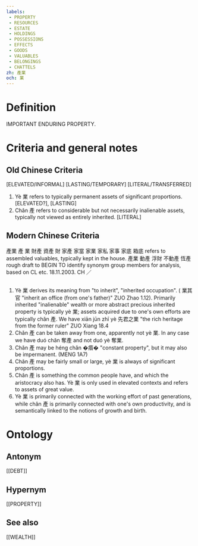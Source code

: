 ```yaml
---
labels: 
 - PROPERTY
 - RESOURCES
 - ESTATE
 - HOLDINGS
 - POSSESSIONS
 - EFFECTS
 - GOODS
 - VALUABLES
 - BELONGINGS
 - CHATTELS
zh: 產業
och: 業
---
```


# Definition
IMPORTANT ENDURING PROPERTY. 
# Criteria and general notes
## Old Chinese Criteria
[ELEVATED/INFORMAL]
[LASTING/TEMPORARY]
[LITERAL/TRANSFERRED]
1. Yè 業 refers to typically permanent assets of significant proportions.
[ELEVATED?], [LASTING]
2. Chǎn 產 refers to considerable but not necessarily inalienable assets, typically not viewed as entirely inherited.
[LITERAL]
## Modern Chinese Criteria
產業
產
業
財產
資產
財
家產
家當
家業
家私
家事
家底
箱底 refers to assembled valuables, typically kept in the house.
產業
動產
浮財
不動產
恆產
rough draft to BEGIN TO identify synonym group members for analysis, based on CL etc. 18.11.2003. CH ／
## 
1. Yè 業 derives its meaning from "to inherit", "inherited occupation". ( 業其官 "inherit an office (from one's father)" ZUO Zhao 1.12). Primarily inherited "inalienable" wealth or more abstract precious inherited property is typically yè 業; assets acquired due to one's own efforts are typically chǎn 產. We have xiān jūn zhī yè 先君之業 "the rich heritage from the former ruler" ZUO Xiang 18.4
2. Chǎn 產 can be taken away from one, apparently not yè 業. In any case we have duó chǎn 奪產 and not duó yè 奪業.
3. Chǎn 產 may be héng chǎn �痦� "constant property", but it may also be impermanent. (MENG 1A7)
4. Chǎn 產 may be fairly small or large, yè 業 is always of significant proportions.
5. Chǎn 產 is something the common people have, and which the aristocracy also has. Yè 業 is only used in elevated contexts and refers to assets of great value.
6. Yè 業 is primarily connected with the working effort of past generations, while chǎn 產 is primarily connected with one's own productivity, and is semantically linked to the notions of growth and birth.
# Ontology

## Antonym
[[DEBT]]
## Hypernym
[[PROPERTY]]
## See also
[[WEALTH]]